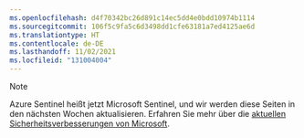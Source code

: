 ```yaml
---
ms.openlocfilehash: d4f70342bc26d891c14ec5dd4e0bdd10974b1114
ms.sourcegitcommit: 106f5c9fa5c6d3498dd1cfe63181a7ed4125ae6d
ms.translationtype: HT
ms.contentlocale: de-DE
ms.lasthandoff: 11/02/2021
ms.locfileid: "131004004"
---
```

> [!NOTE]
> Azure Sentinel heißt jetzt Microsoft Sentinel, und wir werden diese Seiten in den nächsten Wochen aktualisieren. Erfahren Sie mehr über die [aktuellen Sicherheitsverbesserungen von Microsoft](https://aka.ms/secblg11).
